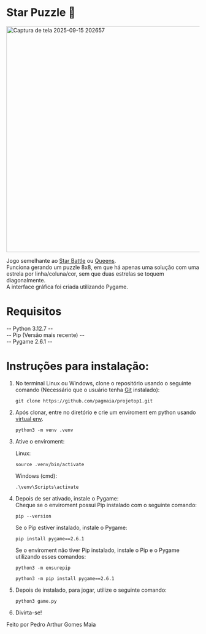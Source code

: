 
# Star Puzzle 🌟
<img width="795" height="590" alt="Captura de tela 2025-09-15 202657" src="https://github.com/user-attachments/assets/8ab8a3c3-de2f-40ff-af53-f10cd619c1e1" /> 


Jogo semelhante ao [Star Battle](https://starbattle.puzzlebaron.com/play.php) ou [Queens](https://www.linkedin.com/games/queens).  
Funciona gerando um puzzle 8x8, em que há apenas uma solução com uma estrela por linha/coluna/cor, sem que duas estrelas se toquem diagonalmente.  
A interface gráfica foi criada utilizando Pygame.  
# Requisitos 
-- Python 3.12.7 --  
-- Pip (Versão mais recente) --  
-- Pygame 2.6.1 --  

# Instruções para instalação:
1. No terminal Linux ou Windows, clone o repositório usando o seguinte comando (Necessário que o usuário tenha [Git](https://git-scm.com/downloads) instalado):
   ```
   git clone https://github.com/pagmaia/projetop1.git
   ```
2. Após clonar, entre no diretório e crie um enviroment em python usando [virtual env](https://virtualenv.pypa.io/en/latest/installation.html).
   ```
   python3 -m venv .venv
   ```
3. Ative o enviroment:

   Linux:
   ```
   source .venv/bin/activate
   ```
   Windows (cmd):
   ```
   .\venv\Scripts\activate
   ```
5. Depois de ser ativado, instale o Pygame:  
   Cheque se o enviroment possui Pip instalado com o seguinte comando:  
   ```
   pip --version
   ```
   Se o Pip estiver instalado, instale o Pygame:    
   ```
   pip install pygame==2.6.1
   ```
   Se o enviroment não tiver Pip instalado, instale o Pip e o Pygame utilizando esses comandos:
   ```
   python3 -m ensurepip
   ```
   ```
   python3 -m pip install pygame==2.6.1
   ```
7. Depois de instalado, para jogar, utilize o seguinte comando:
   ```
   python3 game.py
   ```
8. Divirta-se!

Feito por Pedro Arthur Gomes Maia
